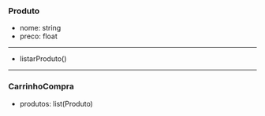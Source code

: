 ### Produto 

- nome: string
- preco: float
____________________________
+ listarProduto()

---

### CarrinhoCompra

- produtos: list(Produto)